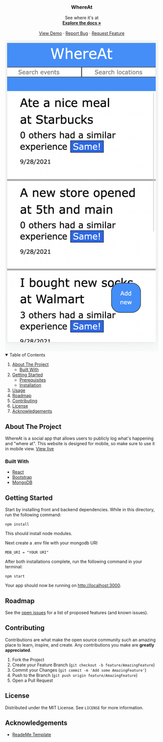
<!-- PROJECT LOGO -->
<br />
<p align="center">
  <a href="https://github.com/vincentslee/WhereAt">
  </a>

  <h3 align="center">WhereAt</h3>

  <p align="center">
    See where it's at 
    <br />
    <a href="https://github.com/vincentslee/WhereAt"><strong>Explore the docs »</strong></a>
    <br />
    <br />
    <a href="https://still-sierra-44908.herokuapp.com/">View Demo</a>
    ·
    <a href="https://github.com/vincentslee/WhereAt/issues">Report Bug</a>
    ·
    <a href="https://github.com/vincentslee/WhereAt/issues">Request Feature</a>
  </p>
</p>

<img src="https://raw.githubusercontent.com/vincentslee/WhereAt/main/Screen%20Shot%202021-09-28%20at%204.14.09%20PM.png" alt="screenshot.png">



<!-- TABLE OF CONTENTS -->
<details open="open">
  <summary>Table of Contents</summary>
  <ol>
    <li>
      <a href="#about-the-project">About The Project</a>
      <ul>
        <li><a href="#built-with">Built With</a></li>
      </ul>
    </li>
    <li>
      <a href="#getting-started">Getting Started</a>
      <ul>
        <li><a href="#prerequisites">Prerequisites</a></li>
        <li><a href="#installation">Installation</a></li>
      </ul>
    </li>
    <li><a href="#usage">Usage</a></li>
    <li><a href="#roadmap">Roadmap</a></li>
    <li><a href="#contributing">Contributing</a></li>
    <li><a href="#license">License</a></li>
    <li><a href="#acknowledgements">Acknowledgements</a></li>
  </ol>
</details>



<!-- ABOUT THE PROJECT -->
## About The Project

WhereAt is a social app that allows users to publicly log what's happening and "where at". This website is designed for mobile, so make sure to use it in mobile view. [View live](https://still-sierra-44908.herokuapp.com/)

### Built With

* [React](https://reactjs.org)
* [Bootstrap](https://getbootstrap.com)
* [MongoDB](https://mongodb.com/)




<!-- GETTING STARTED -->
## Getting Started

Start by installing front and backend dependencies. While in this directory, run the following command:

```
npm install
```

This should install node modules.

Next create a .env file with your mongodb URI
```
MDB_URI = "YOUR URI"
```

After both installations complete, run the following command in your terminal:

```
npm start
```

Your app should now be running on <http://localhost:3000>.


<!-- ROADMAP -->
## Roadmap

See the [open issues](https://github.com/vincentslee/WhereAt/issues) for a list of proposed features (and known issues).



<!-- CONTRIBUTING -->
## Contributing

Contributions are what make the open source community such an amazing place to learn, inspire, and create. Any contributions you make are **greatly appreciated**.

1. Fork the Project
2. Create your Feature Branch (`git checkout -b feature/AmazingFeature`)
3. Commit your Changes (`git commit -m 'Add some AmazingFeature'`)
4. Push to the Branch (`git push origin feature/AmazingFeature`)
5. Open a Pull Request



<!-- LICENSE -->
## License

Distributed under the MIT License. See `LICENSE` for more information.



<!-- ACKNOWLEDGEMENTS -->
## Acknowledgements
* [ReadeMe Template](https://github.com/othneildrew/Best-README-Template)
